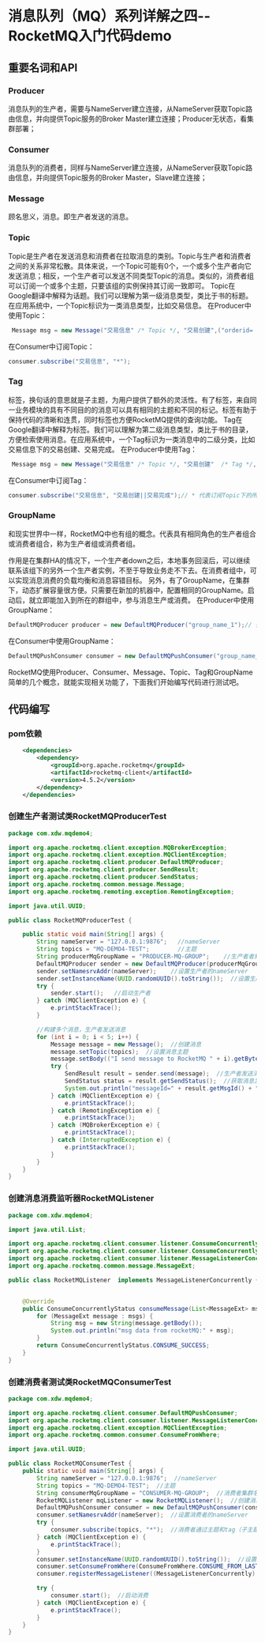 # 消息队列（MQ）系列详解之四--RocketMQ入门代码demo
## 重要名词和API
### Producer
消息队列的生产者，需要与NameServer建立连接，从NameServer获取Topic路由信息，并向提供Topic服务的Broker Master建立连接；Producer无状态，看集群部署；

### Consumer
消息队列的消费者，同样与NameServer建立连接，从NameServer获取Topic路由信息，并向提供Topic服务的Broker Master，Slave建立连接；

### Message
顾名思义，消息。即生产者发送的消息。
### Topic
Topic是生产者在发送消息和消费者在拉取消息的类别。Topic与生产者和消费者之间的关系非常松散。具体来说，一个Topic可能有0个，一个或多个生产者向它发送消息；相反，一个生产者可以发送不同类型Topic的消息。类似的，消费者组可以订阅一个或多个主题，只要该组的实例保持其订阅一致即可。
Topic在Google翻译中解释为话题。我们可以理解为第一级消息类型，类比于书的标题。在应用系统中，一个Topic标识为一类消息类型，比如交易信息。
 在Producer中使用Topic：
```java
 Message msg = new Message("交易信息" /* Topic */, "交易创建",("orderid= " + orderid).getBytes(RemotingHelper.DEFAULT_CHARSET));
```
在Consumer中订阅Topic：
```java
consumer.subscribe("交易信息", "*");
```
### Tag
标签，换句话的意思就是子主题，为用户提供了额外的灵活性。有了标签，来自同一业务模块的具有不同目的的消息可以具有相同的主题和不同的标记。标签有助于保持代码的清晰和连贯，同时标签也方便RocketMQ提供的查询功能。
Tag在Google翻译中解释为标签。我们可以理解为第二级消息类型，类比于书的目录，方便检索使用消息。在应用系统中，一个Tag标识为一类消息中的二级分类，比如交易信息下的交易创建、交易完成。
在Producer中使用Tag：
```java
 Message msg = new Message("交易信息" /* Topic */, "交易创建"  /* Tag */,("orderid= " + orderid).getBytes(RemotingHelper.DEFAULT_CHARSET));
```
在Consumer中订阅Tag：
```java
consumer.subscribe("交易信息", "交易创建||交易完成");// * 代表订阅Topic下的所有消息
```
### GroupName
和现实世界中一样，RocketMQ中也有组的概念。代表具有相同角色的生产者组合或消费者组合，称为生产者组或消费者组。

作用是在集群HA的情况下，一个生产者down之后，本地事务回滚后，可以继续联系该组下的另外一个生产者实例，不至于导致业务走不下去。在消费者组中，可以实现消息消费的负载均衡和消息容错目标。
 另外，有了GroupName，在集群下，动态扩展容量很方便。只需要在新加的机器中，配置相同的GroupName。启动后，就立即能加入到所在的群组中，参与消息生产或消费。
在Producer中使用GroupName：
```java
DefaultMQProducer producer = new DefaultMQProducer("group_name_1");// 使用GroupName来初始化Producer，如果不指定，就会使用默认的名字：DEFAULT_PRODUCER
```
  在Consumer中使用GroupName：
```java
DefaultMQPushConsumer consumer = new DefaultMQPushConsumer("group_name_1");// 使用GroupName来初始化Consumer，如果不指定，就会使用默认的名字：DEFAULT_CONSUMER
```
RocketMQ使用Producer、Consumer、Message、Topic、Tag和GroupName简单的几个概念，就能实现相关功能了，下面我们开始编写代码进行测试吧。

## 代码编写
### pom依赖
```xml
    <dependencies>
        <dependency>
            <groupId>org.apache.rocketmq</groupId>
            <artifactId>rocketmq-client</artifactId>
            <version>4.5.2</version>
        </dependency>
    </dependencies>
```

###  创建生产者测试类RocketMQProducerTest
```java
package com.xdw.mqdemo4;

import org.apache.rocketmq.client.exception.MQBrokerException;
import org.apache.rocketmq.client.exception.MQClientException;
import org.apache.rocketmq.client.producer.DefaultMQProducer;
import org.apache.rocketmq.client.producer.SendResult;
import org.apache.rocketmq.client.producer.SendStatus;
import org.apache.rocketmq.common.message.Message;
import org.apache.rocketmq.remoting.exception.RemotingException;

import java.util.UUID;

public class RocketMQProducerTest {

    public static void main(String[] args) {
        String nameServer = "127.0.0.1:9876";   //nameServer
        String topics = "MQ-DEMO4-TEST";        //主题
        String producerMqGroupName = "PRODUCER-MQ-GROUP";    //生产者者集群名称，不配置的话默认为DEFAULT_PRODUCER
        DefaultMQProducer sender = new DefaultMQProducer(producerMqGroupName);  //创建生产者
        sender.setNamesrvAddr(nameServer);    //设置生产者的nameServer
        sender.setInstanceName(UUID.randomUUID().toString());  //设置生产者的实例名称
        try {
            sender.start();   //启动生产者
        } catch (MQClientException e) {
            e.printStackTrace();
        }

        //构建多个消息，生产者发送消息
        for (int i = 0; i < 5; i++) {
            Message message = new Message();  //创建消息
            message.setTopic(topics);  //设置消息主题
            message.setBody(("I send message to RocketMQ " + i).getBytes());   //设置消息内容
            try {
                SendResult result = sender.send(message);  //生产者发送消息
                SendStatus status = result.getSendStatus();  //获取消息发送状态
                System.out.println("messageId=" + result.getMsgId() + ", status=" + status);  //打印消息ID和状态
            } catch (MQClientException e) {
                e.printStackTrace();
            } catch (RemotingException e) {
                e.printStackTrace();
            } catch (MQBrokerException e) {
                e.printStackTrace();
            } catch (InterruptedException e) {
                e.printStackTrace();
            }
        }
    }
}

```
###  创建消息消费监听器RocketMQListener
```java
package com.xdw.mqdemo4;

import java.util.List;

import org.apache.rocketmq.client.consumer.listener.ConsumeConcurrentlyContext;
import org.apache.rocketmq.client.consumer.listener.ConsumeConcurrentlyStatus;
import org.apache.rocketmq.client.consumer.listener.MessageListenerConcurrently;
import org.apache.rocketmq.common.message.MessageExt;

public class RocketMQListener  implements MessageListenerConcurrently {


    @Override
    public ConsumeConcurrentlyStatus consumeMessage(List<MessageExt> msgs, ConsumeConcurrentlyContext context) {
        for (MessageExt message : msgs) {
            String msg = new String(message.getBody());
            System.out.println("msg data from rocketMQ:" + msg);
        }
        return ConsumeConcurrentlyStatus.CONSUME_SUCCESS;
    }
}
```

### 创建消费者测试类RocketMQConsumerTest
```java
package com.xdw.mqdemo4;

import org.apache.rocketmq.client.consumer.DefaultMQPushConsumer;
import org.apache.rocketmq.client.consumer.listener.MessageListenerConcurrently;
import org.apache.rocketmq.client.exception.MQClientException;
import org.apache.rocketmq.common.consumer.ConsumeFromWhere;

import java.util.UUID;

public class RocketMQConsumerTest {
    public static void main(String[] args) {
        String nameServer = "127.0.0.1:9876";  //nameServer
        String topics = "MQ-DEMO4-TEST";  //主题
        String consumerMqGroupName = "CONSUMER-MQ-GROUP";  //消费者集群名称，不配置的话默认为DEFAULT_CONSUMER
        RocketMQListener mqListener = new RocketMQListener();  //创建消息消费监听实例
        DefaultMQPushConsumer consumer = new DefaultMQPushConsumer(consumerMqGroupName);  //创建消费者
        consumer.setNamesrvAddr(nameServer);  //设置消费者的nameServer
        try {
            consumer.subscribe(topics, "*");  //消费者通过主题和tag（子主题）订阅消息，此处*代表匹配所有tag
        } catch (MQClientException e) {
            e.printStackTrace();
        }
        consumer.setInstanceName(UUID.randomUUID().toString());  //设置消费者实例名称
        consumer.setConsumeFromWhere(ConsumeFromWhere.CONSUME_FROM_LAST_OFFSET);  //设置消费的起始点，默认为CONSUME_FROM_LAST_OFFSET
        consumer.registerMessageListener((MessageListenerConcurrently) mqListener);  //绑定消息消费监听器

        try {
            consumer.start();  //启动消费
        } catch (MQClientException e) {
            e.printStackTrace();
        }
    }
}
```
